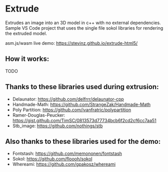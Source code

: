 # Extrude

Extrudes an image into an 3D model in c++ with no external dependencies. Sample VS Code project that uses the single file sokol libraries for rendering the extruded model.

asm.js/wasm live demo: https://stevinz.github.io/extrude-html5/

## How it works:

TODO

## Thanks to these libraries used during extrusion:

- Delaunator: https://github.com/delfrrr/delaunator-cpp
- Handmade-Math: https://github.com/StrangeZak/Handmade-Math
- Poly Partition: https://github.com/ivanfratric/polypartition
- Ramer-Douglas-Peucker: https://gist.github.com/TimSC/0813573d77734bcb6f2cd2cf6cc7aa51
- Stb_image: https://github.com/nothings/stb

## Also thanks to these libraries used for the demo:

- Fontstash: https://github.com/memononen/fontstash
- Sokol: https://github.com/floooh/sokol
- Whereami: https://github.com/gpakosz/whereami